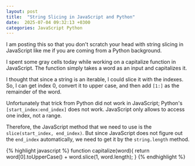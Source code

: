 ```yaml
---
layout: post
title:  "String Slicing in JavaScript and Python"
date:  2025-07-04 09:32:13 +0300
categories: JavaScript Python
---
```


I am posting this so that you don't scratch your head with string slicing in JavaScript like me if you are coming from a Python background.

I spent some gray cells today while working on a capitalize function in JavaScript. The function simply takes a word as an input and capitalizes it.

I thought that since a string is an iterable, I could slice it with the indexes. So, I can get index 0, convert it to upper case, and then add <code>[1:]</code> as the remainder of the word.

Unfortunately that trick from Python did not work in JavaScript; Python's <code>[start_index:end_index]</code> does not work. JavaScript only allows to access one index, not a range. 

Therefore, the JavaScript method that we need to use is the <code>slice(start_index, end_index)</code>. But since JavaScript does not figure out the <code>end_index</code> automatically, we need to get it by the <code>string.length</code> method.


{% highlight javascript %}
function capitalize(word){
return word[0].toUpperCase() + word.slice(1, word.length);
}
{% endhighlight %}

